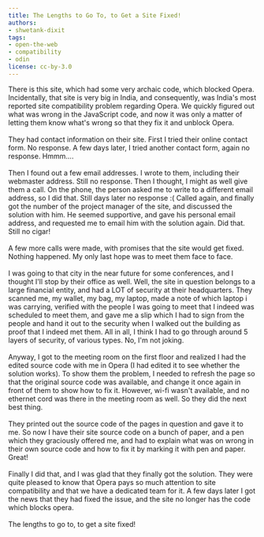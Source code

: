 ```yaml
---
title: The Lengths to Go To, to Get a Site Fixed!
authors:
- shwetank-dixit
tags:
- open-the-web
- compatibility
- odin
license: cc-by-3.0
---
```

There is this site, which had some very archaic code, which blocked Opera. Incidentally, that site is very big in India, and consequently, was India&#39;s most reported site compatibility problem regarding Opera. We quickly figured out what was wrong in the JavaScript code, and now it was only a matter of letting them know what&#39;s wrong so that they fix it and unblock Opera.<br/><br/>They had contact information on their site. First I tried their online contact form. No response. A few days later, I tried another contact form, again no response. Hmmm....<br/><br/>Then I found out a few email addresses. I wrote to them, including their webmaster address. Still no response. Then I thought, I might as well give them a call. On the phone, the person asked me to write to a different email address, so I did that. Still days later no response :( Called again, and finally got the number of the project manager of the site, and discussed the solution with him. He seemed supportive, and gave his personal email address, and requested me to email him with the solution again. Did that. Still no cigar!<br/><br/>A few more calls were made, with promises that the site would get fixed. Nothing happened. My only last hope was to meet them face to face.<br/><br/>I was going to that city in the near future for some conferences, and I thought I&#39;ll stop by their office as well. Well, the site in question belongs to a large financial entity, and had a LOT of security at their headquarters. They scanned me, my wallet, my bag, my laptop, made a note of which laptop i was carrying, verified with the people I was going to meet that I indeed was scheduled to meet them, and gave me a slip which I had to sign from the people and hand it out to the security when I walked out the building as proof that I indeed met them. All in all, I think I had to go through around 5 layers of security, of various types. No, I&#39;m not joking.<br/><br/>Anyway, I got to the meeting room on the first floor and realized I had the edited source code with me in Opera (I had edited it to see whether the solution works). To show them the problem, I needed to refresh the page so that the original source code was available, and change it once again in front of them to show how to fix it. However, wi-fi wasn&#39;t available, and no ethernet cord was there in the meeting room as well. So they did the next best thing. <br/><br/>They printed out the source code of the pages in question and gave it to me. So now I have their site source code on a bunch of paper, and a pen which they graciously offered me, and had to explain what was on wrong in their own source code and how to fix it by marking it with pen and paper. Great!<br/><br/>Finally I did that, and I was glad that they finally got the solution. They were quite pleased to know that Opera pays so much attention to site compatibility and that we have a dedicated team for it. A few days later I got the news that they had fixed the issue, and the site no longer has the code which blocks opera.<br/><br/>The lengths to go to, to get a site fixed!
